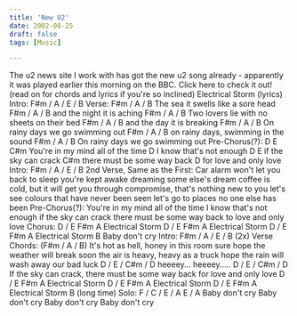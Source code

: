 ```yaml
---
title: 'New U2'
date: 2002-08-25
draft: false
tags: [Music]

---
```


The u2 news site I work with has got the new u2 song already - apparently it was played earlier this morning on the BBC. Click here to check it out! (read on for chords and lyrics if you're so inclined) Electrical Storm (lyrics) Intro: F#m / A / E / B Verse: F#m / A / B The sea it swells like a sore head F#m / A / B and the night it is aching F#m / A / B Two lovers lie with no sheets on their bed F#m / A / B and the day it is breaking F#m / A / B On rainy days we go swimming out F#m / A / B on rainy days, swimming in the sound F#m / A / B On rainy days we go swimming out Pre-Chorus(?): D E C#m You're in my mind all of the time D I know that's not enough D E if the sky can crack C#m there must be some way back D for love and only love Intro: F#m / A / E / B 2nd Verse, Same as the First: Car alarm won't let you back to sleep you're kept awake dreaming some else's dream coffee is cold, but it will get you through compromise, that's nothing new to you let's see colours that have never been seen let's go to places no one else has been Pre-Chorus(?): You're in my mind all of the time I know that's not enough if the sky can crack there must be some way back to love and only love Chorus: D / E F#m A Electrical Storm D / E F#m A Electrical Storm D / E F#m A Electrical Storm B Baby don't cry Intro: F#m / A / E / B (2x) Verse Chords: (F#m / A / B) It's hot as hell, honey in this room sure hope the weather will break soon the air is heavy, heavy as a truck hope the rain will wash away our bad luck D / E / C#m / D heeeey... heeeey..... D / E / C#m / D If the sky can crack, there must be some way back for love and only love D / E F#m A Electrical Storm D / E F#m A Electrical Storm D / E F#m A Electrical Storm B (long time) Solo: F / C / E / A E / A Baby don't cry Baby don't cry Baby don't cry Baby don't cry